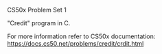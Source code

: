 CS50x Problem Set 1

"Credit" program in C.

For more information refer to CS50x documentation: https://docs.cs50.net/problems/credit/crdit.html
